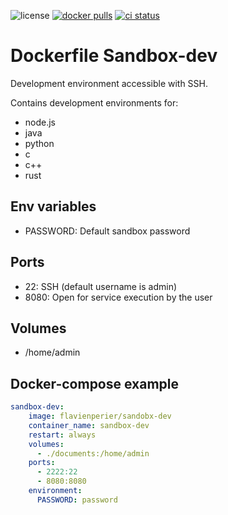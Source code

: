 ![license](https://badgen.net/github/license/flavien-perier/dockerfile-sandbox-dev)
[![docker pulls](https://badgen.net/docker/pulls/flavienperier/sandbox-dev)](https://hub.docker.com/r/flavienperier/sandbox-dev)
[![ci status](https://badgen.net/github/checks/flavien-perier/dockerfile-sandbox-dev)](https://github.com/flavien-perier/dockerfile-sandbox-dev)

# Dockerfile Sandbox-dev

Development environment accessible with SSH.

Contains development environments for:

- node.js
- java
- python
- c
- c++
- rust

## Env variables

- PASSWORD: Default sandbox password

## Ports

- 22: SSH (default username is admin)
- 8080: Open for service execution by the user

## Volumes

- /home/admin

## Docker-compose example

```yaml
sandbox-dev:
    image: flavienperier/sandobx-dev
    container_name: sandbox-dev
    restart: always
    volumes:
      - ./documents:/home/admin
    ports:
      - 2222:22
      - 8080:8080
    environment:
      PASSWORD: password
```
